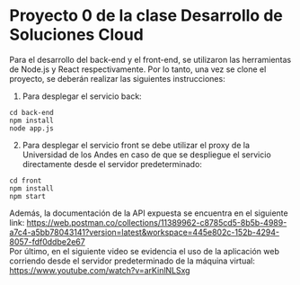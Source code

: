 # Proyecto 0 de la clase Desarrollo de Soluciones Cloud

Para el desarrollo del back-end y el front-end, se utilizaron las herramientas de Node.js y React respectivamente. Por lo tanto, una vez se clone el proyecto, se deberán realizar las siguientes instrucciones:  
1. Para desplegar el servicio back:  
```
cd back-end
npm install
node app.js
```  
2. Para desplegar el servicio front se debe utilizar el proxy de la Universidad de los Andes en caso de que se despliegue el servicio directamente desde el servidor predeterminado:  
```
cd front
npm install
npm start
```  
Además, la documentación de la API expuesta se encuentra en el siguiente link: https://web.postman.co/collections/11389962-c8785cd5-8b5b-4989-a7c4-a5bb78043141?version=latest&workspace=445e802c-152b-4294-8057-fdf0ddbe2e67  
Por último, en el siguiente video se evidencia el uso de la aplicación web corriendo desde el servidor predeterminado de la máquina virtual: https://www.youtube.com/watch?v=arKinlNLSxg
